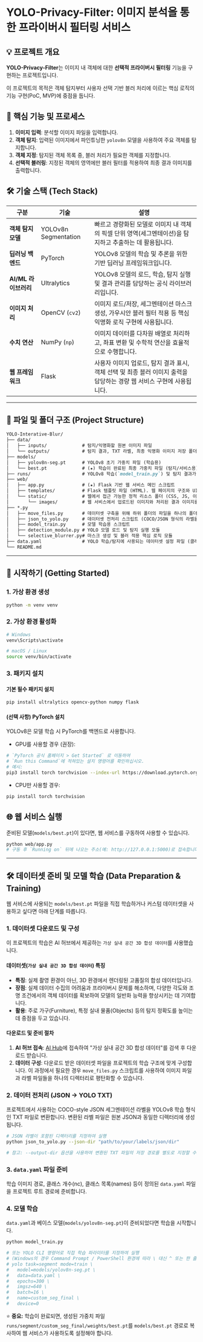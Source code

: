 # YOLO-Privacy-Filter: 이미지 분석을 통한 프라이버시 필터링 서비스

## 💡 프로젝트 개요

**YOLO-Privacy-Filter**는 이미지 내 객체에 대한 **선택적 프라이버시 필터링** 기능을 구현하는 프로젝트입니다.

이 프로젝트의 목적은 객체 탐지부터 사용자 선택 기반 블러 처리에 이르는 핵심 로직의 기능 구현(PoC, MVP)에 중점을 둡니다.

## 🔄 핵심 기능 및 프로세스

1. **이미지 입력**: 분석할 이미지 파일을 입력합니다.
2. **객체 탐지**: 입력된 이미지에서 파인튜닝한 `yolov8n` 모델을 사용하여 주요 객체를 탐지합니다.
3. **객체 지정**: 탐지된 객체 목록 중, 블러 처리가 필요한 객체를 지정합니다.
4. **선택적 블러링**: 지정된 객체의 영역에만 블러 필터를 적용하여 최종 결과 이미지를 출력합니다.

## 🛠️ 기술 스택 (Tech Stack)

| **구분**          | **기술**               | **설명**                                                                |
|-----------------|----------------------|-----------------------------------------------------------------------|
| **객체 탐지 모델**    | YOLOv8n Segmentation | 빠르고 경량화된 모델로 이미지 내 객체의 픽셀 단위 영역(세그멘테이션)을 탐지하고 추출하는 데 활용됩니다.           |
| **딥러닝 백엔드**     | PyTorch              | YOLOv8 모델의 학습 및 추론을 위한 기반 딥러닝 프레임워크입니다.                               |
| **AI/ML 라이브러리** | Ultralytics          | YOLOv8 모델의 로드, 학습, 탐지 실행 및 결과 관리를 담당하는 공식 라이브러리입니다.                   |
| **이미지 처리**      | OpenCV (`cv2`)       | 이미지 로드/저장, 세그멘테이션 마스크 생성, 가우시안 블러 필터 적용 등 핵심 익명화 로직 구현에 사용됩니다.        |
| **수치 연산**       | NumPy (`np`)         | 이미지 데이터를 다차원 배열로 처리하고, 좌표 변환 및 수학적 연산을 효율적으로 수행합니다.                   |
| **웹 프레임워크**     | Flask                | 사용자 이미지 업로드, 탐지 결과 표시, 객체 선택 및 최종 블러 이미지 출력을 담당하는 경량 웹 서비스 구현에 사용됩니다. |

---
## 📁 파일 및 폴더 구조 (Project Structure)
```markdown
YOLO-Interative-Blur/
├── data/
│   ├── inputs/             # 탐지/익명화할 원본 이미지 파일
│   └── outputs/            # 탐지 결과, TXT 라벨, 최종 익명화 이미지 저장 폴더
├── models/
│   ├── yolov8n-seg.pt      # YOLOv8 초기 가중치 파일 (학습용)
│   └── best.pt             # (★) 학습이 완료된 최종 가중치 파일 (탐지/서비스용)
├── runs/                   # YOLOv8 학습(`model_train.py`) 및 탐지 결과가 자동 저장되는 폴더
├── web/
│   ├── app.py              # (★) Flask 기반 웹 서비스 메인 스크립트
│   ├── templates/          # Flask 템플릿 파일 (HTML). 웹 페이지의 구조와 UI 정의
│   └── static/             # 웹에서 접근 가능한 정적 리소스 폴더 (CSS, JS, 이미지 등)
│       └── images/         # 웹 서비스에서 업로드된 이미지와 처리된 결과 이미지를 임시로 저장하여 웹에 표시하는 폴더
├── *.py
│   ├── move_files.py       # 데이터셋 구축을 위해 하위 폴더의 파일을 하나의 폴더로 평탄화하는 유틸리티 스크립트
│   ├── json_to_yolo.py     # 데이터셋 전처리 스크립트 (COCO/JSON 형식의 라벨을 YOLOv8 TXT 세그멘테이션 형식으로 변환)
│   ├── model_train.py      # 모델 학습용 스크립트
│   ├── detection_module.py # YOLO 모델 로드 및 탐지 실행 모듈
│   └── selective_blurrer.py# 마스크 생성 및 블러 적용 핵심 로직 모듈
├── data.yaml               # YOLO 학습/탐지에 사용되는 데이터셋 설정 파일 (클래스 정의 포함)
└── README.md
```

---
## 🚀 시작하기 (Getting Started)
### 1. 가상 환경 생성
```bash
python -m venv venv
```

### 2. 가상 환경 활성화
```bash
# Windows
venv\Scripts\activate

# macOS / Linux
source venv/bin/activate
```

### 3. 패키지 설치
#### 기본 필수 패키지 설치
```bash
pip install ultralytics opencv-python numpy flask
```

#### (선택 사항) PyTorch 설치
YOLOv8은 모델 학습 시 PyTorch를 백엔드로 사용합니다.
- GPU를 사용할 경우 (권장):
```bash
# `PyTorch 공식 홈페이지 > Get Started` 로 이동하여
# `Run this Command`에 적혀있는 설치 명령어를 확인하십시오.
# 예시:
pip3 install torch torchvision --index-url https://download.pytorch.org/whl/cu126
```
- CPU만 사용할 경우:
```bash
pip install torch torchvision
```

## 🌐 웹 서비스 실행
준비된 모델(`models/best.pt`)이 있다면, 웹 서비스를 구동하여 사용할 수 있습니다.
```bash
python web/app.py
# 구동 후 `Running on` 뒤에 나오는 주소(예: http://127.0.0.1:5000)로 접속합니다.
```

---
## 🛠️ 데이터셋 준비 및 모델 학습 (Data Preparation & Training)
웹 서비스에 사용되는 `models/best.pt` 파일을 직접 학습하거나 커스텀 데이터셋을 사용하고 싶다면 아래 단계를 따릅니다.

### 1. 데이터셋 다운로드 및 구성
이 프로젝트의 학습은 AI 허브에서 제공하는 `가상 실내 공간 3D 합성 데이터`를 사용했습니다.

#### 데이터셋(`가상 실내 공간 3D 합성 데이터`) 특징
- **특징**: 실제 촬영 환경이 아닌, 3D 환경에서 렌더링된 고품질의 합성 데이터입니다.
- **장점**: 실제 데이터 수집의 어려움과 프라이버시 문제를 해소하며, 다양한 각도와 조명 조건에서의 객체 데이터를 확보하여 모델의 일반화 능력을 향상시키는 데 기여합니다.
- **활용**: 주로 가구(Furniture), 특정 실내 물품(Objects) 등의 탐지 정확도를 높이는 데 중점을 두고 있습니다.

#### 다운로드 및 준비 절차
1. **AI 허브 접속**: [AI Hub](https://www.aihub.or.kr/)에 접속하여 "가상 실내 공간 3D 합성 데이터"를 검색 후 다운로드 받습니다.
2. **데이터 구성**: 다운로드 받은 데이터셋 파일을 프로젝트의 학습 구조에 맞게 구성합니다. 이 과정에서 필요한 경우 `move_files.py` 스크립트를 사용하여 이미지 파일과 라벨 파일들을 하나의 디렉터리로 평탄화할 수 있습니다.

### 2. 데이터 전처리 (JSON -> YOLO TXT)
프로젝트에서 사용하는 COCO-style JSON 세그멘테이션 라벨을 YOLOv8 학습 형식인 TXT 파일로 변환합니다.
변환된 라벨 파일은 원본 JSON과 동일한 디렉터리에 생성됩니다.

```bash
# JSON 라벨이 포함된 디렉터리를 지정하여 실행
python json_to_yolo.py --json-dir "path/to/your/labels/json/dir" 

# 참고: --output-dir 옵션을 사용하여 변환된 TXT 파일의 저장 경로를 별도로 지정할 수도 있습니다.
```

### 3. `data.yaml` 파일 준비
학습 이미지 경로, 클래스 개수(nc), 클래스 목록(names) 등이 정의된 `data.yaml` 파일을 프로젝트 루트 경로에 준비합니다.

### 4. 모델 학습
`data.yaml`과 베이스 모델(`models/yolov8n-seg.pt`)이 준비되었다면 학습을 시작합니다.

```bash
python model_train.py

# 또는 YOLO CLI 명령어로 직접 학습 파라미터를 지정하여 실행
# (Windows의 경우 Command Prompt / PowerShell 환경에 따라 \ 대신 ^ 또는 한 줄로 입력)
# yolo task=segment mode=train \
#   model=models/yolov8n-seg.pt \
#   data=data.yaml \
#   epochs=300 \
#   imgsz=640 \
#   batch=16 \
#   name=custom_seg_final \
#   device=0
```
⭐ **중요:** 학습이 완료되면, 생성된 가중치 파일 `runs/segment/custom_seg_final/weights/best.pt`를 `models/best.pt` 경로로 복사하여 웹 서비스가 사용하도록 설정해야 합니다.
